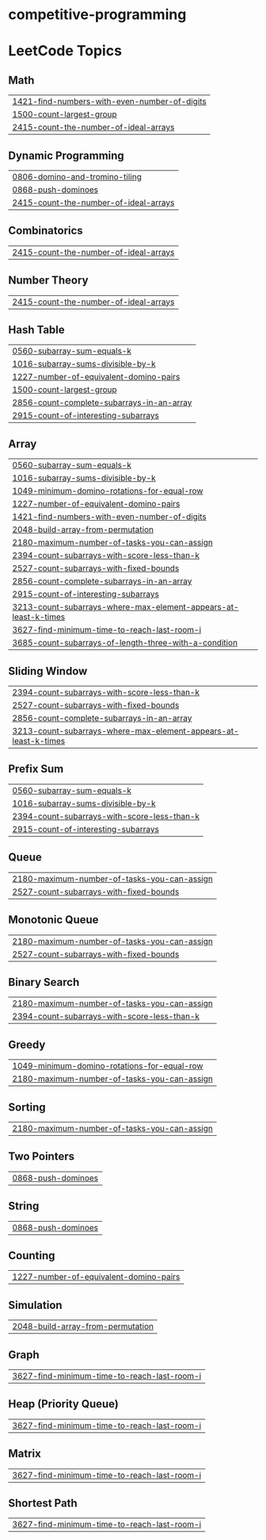 # competitive-programming
<!---LeetCode Topics Start-->
# LeetCode Topics
## Math
|  |
| ------- |
| [1421-find-numbers-with-even-number-of-digits](https://github.com/KalebAsratemedhin/competitive-programming/tree/master/1421-find-numbers-with-even-number-of-digits) |
| [1500-count-largest-group](https://github.com/KalebAsratemedhin/competitive-programming/tree/master/1500-count-largest-group) |
| [2415-count-the-number-of-ideal-arrays](https://github.com/KalebAsratemedhin/competitive-programming/tree/master/2415-count-the-number-of-ideal-arrays) |
## Dynamic Programming
|  |
| ------- |
| [0806-domino-and-tromino-tiling](https://github.com/KalebAsratemedhin/competitive-programming/tree/master/0806-domino-and-tromino-tiling) |
| [0868-push-dominoes](https://github.com/KalebAsratemedhin/competitive-programming/tree/master/0868-push-dominoes) |
| [2415-count-the-number-of-ideal-arrays](https://github.com/KalebAsratemedhin/competitive-programming/tree/master/2415-count-the-number-of-ideal-arrays) |
## Combinatorics
|  |
| ------- |
| [2415-count-the-number-of-ideal-arrays](https://github.com/KalebAsratemedhin/competitive-programming/tree/master/2415-count-the-number-of-ideal-arrays) |
## Number Theory
|  |
| ------- |
| [2415-count-the-number-of-ideal-arrays](https://github.com/KalebAsratemedhin/competitive-programming/tree/master/2415-count-the-number-of-ideal-arrays) |
## Hash Table
|  |
| ------- |
| [0560-subarray-sum-equals-k](https://github.com/KalebAsratemedhin/competitive-programming/tree/master/0560-subarray-sum-equals-k) |
| [1016-subarray-sums-divisible-by-k](https://github.com/KalebAsratemedhin/competitive-programming/tree/master/1016-subarray-sums-divisible-by-k) |
| [1227-number-of-equivalent-domino-pairs](https://github.com/KalebAsratemedhin/competitive-programming/tree/master/1227-number-of-equivalent-domino-pairs) |
| [1500-count-largest-group](https://github.com/KalebAsratemedhin/competitive-programming/tree/master/1500-count-largest-group) |
| [2856-count-complete-subarrays-in-an-array](https://github.com/KalebAsratemedhin/competitive-programming/tree/master/2856-count-complete-subarrays-in-an-array) |
| [2915-count-of-interesting-subarrays](https://github.com/KalebAsratemedhin/competitive-programming/tree/master/2915-count-of-interesting-subarrays) |
## Array
|  |
| ------- |
| [0560-subarray-sum-equals-k](https://github.com/KalebAsratemedhin/competitive-programming/tree/master/0560-subarray-sum-equals-k) |
| [1016-subarray-sums-divisible-by-k](https://github.com/KalebAsratemedhin/competitive-programming/tree/master/1016-subarray-sums-divisible-by-k) |
| [1049-minimum-domino-rotations-for-equal-row](https://github.com/KalebAsratemedhin/competitive-programming/tree/master/1049-minimum-domino-rotations-for-equal-row) |
| [1227-number-of-equivalent-domino-pairs](https://github.com/KalebAsratemedhin/competitive-programming/tree/master/1227-number-of-equivalent-domino-pairs) |
| [1421-find-numbers-with-even-number-of-digits](https://github.com/KalebAsratemedhin/competitive-programming/tree/master/1421-find-numbers-with-even-number-of-digits) |
| [2048-build-array-from-permutation](https://github.com/KalebAsratemedhin/competitive-programming/tree/master/2048-build-array-from-permutation) |
| [2180-maximum-number-of-tasks-you-can-assign](https://github.com/KalebAsratemedhin/competitive-programming/tree/master/2180-maximum-number-of-tasks-you-can-assign) |
| [2394-count-subarrays-with-score-less-than-k](https://github.com/KalebAsratemedhin/competitive-programming/tree/master/2394-count-subarrays-with-score-less-than-k) |
| [2527-count-subarrays-with-fixed-bounds](https://github.com/KalebAsratemedhin/competitive-programming/tree/master/2527-count-subarrays-with-fixed-bounds) |
| [2856-count-complete-subarrays-in-an-array](https://github.com/KalebAsratemedhin/competitive-programming/tree/master/2856-count-complete-subarrays-in-an-array) |
| [2915-count-of-interesting-subarrays](https://github.com/KalebAsratemedhin/competitive-programming/tree/master/2915-count-of-interesting-subarrays) |
| [3213-count-subarrays-where-max-element-appears-at-least-k-times](https://github.com/KalebAsratemedhin/competitive-programming/tree/master/3213-count-subarrays-where-max-element-appears-at-least-k-times) |
| [3627-find-minimum-time-to-reach-last-room-i](https://github.com/KalebAsratemedhin/competitive-programming/tree/master/3627-find-minimum-time-to-reach-last-room-i) |
| [3685-count-subarrays-of-length-three-with-a-condition](https://github.com/KalebAsratemedhin/competitive-programming/tree/master/3685-count-subarrays-of-length-three-with-a-condition) |
## Sliding Window
|  |
| ------- |
| [2394-count-subarrays-with-score-less-than-k](https://github.com/KalebAsratemedhin/competitive-programming/tree/master/2394-count-subarrays-with-score-less-than-k) |
| [2527-count-subarrays-with-fixed-bounds](https://github.com/KalebAsratemedhin/competitive-programming/tree/master/2527-count-subarrays-with-fixed-bounds) |
| [2856-count-complete-subarrays-in-an-array](https://github.com/KalebAsratemedhin/competitive-programming/tree/master/2856-count-complete-subarrays-in-an-array) |
| [3213-count-subarrays-where-max-element-appears-at-least-k-times](https://github.com/KalebAsratemedhin/competitive-programming/tree/master/3213-count-subarrays-where-max-element-appears-at-least-k-times) |
## Prefix Sum
|  |
| ------- |
| [0560-subarray-sum-equals-k](https://github.com/KalebAsratemedhin/competitive-programming/tree/master/0560-subarray-sum-equals-k) |
| [1016-subarray-sums-divisible-by-k](https://github.com/KalebAsratemedhin/competitive-programming/tree/master/1016-subarray-sums-divisible-by-k) |
| [2394-count-subarrays-with-score-less-than-k](https://github.com/KalebAsratemedhin/competitive-programming/tree/master/2394-count-subarrays-with-score-less-than-k) |
| [2915-count-of-interesting-subarrays](https://github.com/KalebAsratemedhin/competitive-programming/tree/master/2915-count-of-interesting-subarrays) |
## Queue
|  |
| ------- |
| [2180-maximum-number-of-tasks-you-can-assign](https://github.com/KalebAsratemedhin/competitive-programming/tree/master/2180-maximum-number-of-tasks-you-can-assign) |
| [2527-count-subarrays-with-fixed-bounds](https://github.com/KalebAsratemedhin/competitive-programming/tree/master/2527-count-subarrays-with-fixed-bounds) |
## Monotonic Queue
|  |
| ------- |
| [2180-maximum-number-of-tasks-you-can-assign](https://github.com/KalebAsratemedhin/competitive-programming/tree/master/2180-maximum-number-of-tasks-you-can-assign) |
| [2527-count-subarrays-with-fixed-bounds](https://github.com/KalebAsratemedhin/competitive-programming/tree/master/2527-count-subarrays-with-fixed-bounds) |
## Binary Search
|  |
| ------- |
| [2180-maximum-number-of-tasks-you-can-assign](https://github.com/KalebAsratemedhin/competitive-programming/tree/master/2180-maximum-number-of-tasks-you-can-assign) |
| [2394-count-subarrays-with-score-less-than-k](https://github.com/KalebAsratemedhin/competitive-programming/tree/master/2394-count-subarrays-with-score-less-than-k) |
## Greedy
|  |
| ------- |
| [1049-minimum-domino-rotations-for-equal-row](https://github.com/KalebAsratemedhin/competitive-programming/tree/master/1049-minimum-domino-rotations-for-equal-row) |
| [2180-maximum-number-of-tasks-you-can-assign](https://github.com/KalebAsratemedhin/competitive-programming/tree/master/2180-maximum-number-of-tasks-you-can-assign) |
## Sorting
|  |
| ------- |
| [2180-maximum-number-of-tasks-you-can-assign](https://github.com/KalebAsratemedhin/competitive-programming/tree/master/2180-maximum-number-of-tasks-you-can-assign) |
## Two Pointers
|  |
| ------- |
| [0868-push-dominoes](https://github.com/KalebAsratemedhin/competitive-programming/tree/master/0868-push-dominoes) |
## String
|  |
| ------- |
| [0868-push-dominoes](https://github.com/KalebAsratemedhin/competitive-programming/tree/master/0868-push-dominoes) |
## Counting
|  |
| ------- |
| [1227-number-of-equivalent-domino-pairs](https://github.com/KalebAsratemedhin/competitive-programming/tree/master/1227-number-of-equivalent-domino-pairs) |
## Simulation
|  |
| ------- |
| [2048-build-array-from-permutation](https://github.com/KalebAsratemedhin/competitive-programming/tree/master/2048-build-array-from-permutation) |
## Graph
|  |
| ------- |
| [3627-find-minimum-time-to-reach-last-room-i](https://github.com/KalebAsratemedhin/competitive-programming/tree/master/3627-find-minimum-time-to-reach-last-room-i) |
## Heap (Priority Queue)
|  |
| ------- |
| [3627-find-minimum-time-to-reach-last-room-i](https://github.com/KalebAsratemedhin/competitive-programming/tree/master/3627-find-minimum-time-to-reach-last-room-i) |
## Matrix
|  |
| ------- |
| [3627-find-minimum-time-to-reach-last-room-i](https://github.com/KalebAsratemedhin/competitive-programming/tree/master/3627-find-minimum-time-to-reach-last-room-i) |
## Shortest Path
|  |
| ------- |
| [3627-find-minimum-time-to-reach-last-room-i](https://github.com/KalebAsratemedhin/competitive-programming/tree/master/3627-find-minimum-time-to-reach-last-room-i) |
<!---LeetCode Topics End-->